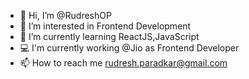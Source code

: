 - 👋 Hi, I’m @RudreshOP
- 👀 I’m interested in Frontend Development
- 🌱 I’m currently learning ReactJS,JavaScript
- 💻 I'm currently working @Jio as Frontend Developer
- 📫 How to reach me rudresh.paradkar@gmail.com


<!---
RudreshOP/RudreshOP is a ✨ special ✨ repository because its `README.md` (this file) appears on your GitHub profile.
You can click the Preview link to take a look at your changes.
--->
